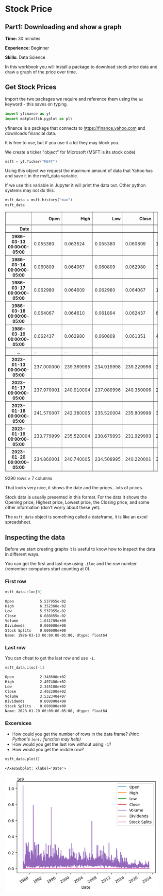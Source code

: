 # Stock Price

## Part1: Downloading and show a graph

**Time:** 30 minutes

**Experience:** Beginner

**Skills:** Data Science

In this workbook you will install a package to download stock price data and draw a graph of the price over time.

## Get Stock Prices
Import the two packages we require and reference them using the `as` keyword - this saves on typing.


```python
import yfinance as yf
import matplotlib.pyplot as plt
```

yfinance is a package that connects to https://finance.yahoo.com and downloads financial data.

It is free to use, but if you use it a lot they may block you.

We create a ticker "object" for Microsoft (MSFT is its stock code)


```python
msft = yf.Ticker("MSFT")
```

Using this object we request the maximum amount of data that Yahoo has and save it in the msft_data variable.

If we use this variable in Jupyter it will print the data out. Other python systems may not do this.


```python
msft_data = msft.history("max")
msft_data
```




<div>
<style scoped>
    .dataframe tbody tr th:only-of-type {
        vertical-align: middle;
    }

    .dataframe tbody tr th {
        vertical-align: top;
    }

    .dataframe thead th {
        text-align: right;
    }
</style>
<table border="1" class="dataframe">
  <thead>
    <tr style="text-align: right;">
      <th></th>
      <th>Open</th>
      <th>High</th>
      <th>Low</th>
      <th>Close</th>
      <th>Volume</th>
      <th>Dividends</th>
      <th>Stock Splits</th>
    </tr>
    <tr>
      <th>Date</th>
      <th></th>
      <th></th>
      <th></th>
      <th></th>
      <th></th>
      <th></th>
      <th></th>
    </tr>
  </thead>
  <tbody>
    <tr>
      <th>1986-03-13 00:00:00-05:00</th>
      <td>0.055380</td>
      <td>0.063524</td>
      <td>0.055380</td>
      <td>0.060809</td>
      <td>1031788800</td>
      <td>0.0</td>
      <td>0.0</td>
    </tr>
    <tr>
      <th>1986-03-14 00:00:00-05:00</th>
      <td>0.060809</td>
      <td>0.064067</td>
      <td>0.060809</td>
      <td>0.062980</td>
      <td>308160000</td>
      <td>0.0</td>
      <td>0.0</td>
    </tr>
    <tr>
      <th>1986-03-17 00:00:00-05:00</th>
      <td>0.062980</td>
      <td>0.064609</td>
      <td>0.062980</td>
      <td>0.064067</td>
      <td>133171200</td>
      <td>0.0</td>
      <td>0.0</td>
    </tr>
    <tr>
      <th>1986-03-18 00:00:00-05:00</th>
      <td>0.064067</td>
      <td>0.064610</td>
      <td>0.061894</td>
      <td>0.062437</td>
      <td>67766400</td>
      <td>0.0</td>
      <td>0.0</td>
    </tr>
    <tr>
      <th>1986-03-19 00:00:00-05:00</th>
      <td>0.062437</td>
      <td>0.062980</td>
      <td>0.060809</td>
      <td>0.061351</td>
      <td>47894400</td>
      <td>0.0</td>
      <td>0.0</td>
    </tr>
    <tr>
      <th>...</th>
      <td>...</td>
      <td>...</td>
      <td>...</td>
      <td>...</td>
      <td>...</td>
      <td>...</td>
      <td>...</td>
    </tr>
    <tr>
      <th>2023-01-13 00:00:00-05:00</th>
      <td>237.000000</td>
      <td>239.369995</td>
      <td>234.919998</td>
      <td>239.229996</td>
      <td>21317700</td>
      <td>0.0</td>
      <td>0.0</td>
    </tr>
    <tr>
      <th>2023-01-17 00:00:00-05:00</th>
      <td>237.970001</td>
      <td>240.910004</td>
      <td>237.089996</td>
      <td>240.350006</td>
      <td>29831300</td>
      <td>0.0</td>
      <td>0.0</td>
    </tr>
    <tr>
      <th>2023-01-18 00:00:00-05:00</th>
      <td>241.570007</td>
      <td>242.380005</td>
      <td>235.520004</td>
      <td>235.809998</td>
      <td>30028700</td>
      <td>0.0</td>
      <td>0.0</td>
    </tr>
    <tr>
      <th>2023-01-19 00:00:00-05:00</th>
      <td>233.779999</td>
      <td>235.520004</td>
      <td>230.679993</td>
      <td>231.929993</td>
      <td>28623000</td>
      <td>0.0</td>
      <td>0.0</td>
    </tr>
    <tr>
      <th>2023-01-20 00:00:00-05:00</th>
      <td>234.860001</td>
      <td>240.740005</td>
      <td>234.509995</td>
      <td>240.220001</td>
      <td>35323400</td>
      <td>0.0</td>
      <td>0.0</td>
    </tr>
  </tbody>
</table>
<p>9290 rows × 7 columns</p>
</div>



That looks very nice, it shows the date and the prices...lots of prices.

Stock data is usually presented in this format. For the data it shows the Opening price, Highest price, Lowest price, the Closing price, and some other information (don't worry about these yet).

The `msft_data` object is something called a dataframe, it is like an excel spreadsheet.

## Inspecting the data

Before we start creating graphs it is useful to know how to inspect the data in different ways.

You can get the first and last row using `.iloc` and the row number (remember computers start counting at 0).

### First row


```python
msft_data.iloc[0]
```




    Open            5.537955e-02
    High            6.352368e-02
    Low             5.537955e-02
    Close           6.080855e-02
    Volume          1.031789e+09
    Dividends       0.000000e+00
    Stock Splits    0.000000e+00
    Name: 1986-03-13 00:00:00-05:00, dtype: float64



### Last row

You can cheat to get the last row and use `-1`.


```python
msft_data.iloc[-1]
```




    Open            2.348600e+02
    High            2.407400e+02
    Low             2.345100e+02
    Close           2.402200e+02
    Volume          3.532340e+07
    Dividends       0.000000e+00
    Stock Splits    0.000000e+00
    Name: 2023-01-20 00:00:00-05:00, dtype: float64



### Excersices

* How could you get the number of rows in the data frame? *(hint: Python's `len()` function may help)*
* How would you get the last row without using `-1`?
* How would you get the middle row?


```python
msft_data.plot()
```




    <AxesSubplot: xlabel='Date'>




    
![png](2.%20Stock%20Price%20Graph_files/2.%20Stock%20Price%20Graph_12_1.png)
    



```python

```
